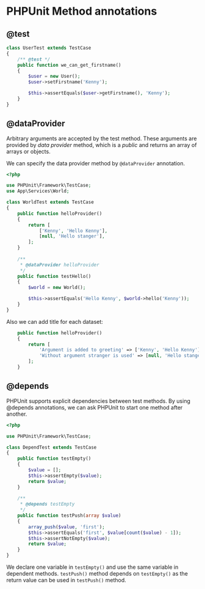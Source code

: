 # PHPUnit Method annotations 

## @test

```php
class UserTest extends TestCase
{
    /** @test */
    public function we_can_get_firstname()
    {
        $user = new User();
        $user->setFirstname('Kenny');

        $this->assertEquals($user->getFirstname(), 'Kenny');
    }
}
```

## @dataProvider

Arbitrary arguments are accepted by the test method. 
These arguments are provided by *data provider* method, 
which is a *public* and returns an array of arrays or objects. 

We can specify the data provider method by `@dataProvider` annotation.

```php
<?php

use PHPUnit\Framework\TestCase;
use App\Services\World;

class WorldTest extends TestCase
{
    public function helloProvider()
    {
        return [
            ['Kenny', 'Hello Kenny'],
            [null, 'Hello stanger'],
        ];
    }
    
    /**
     * @dataProvider helloProvider
     */
    public function testHello()
    {
        $world = new World();

        $this->assertEquals('Hello Kenny', $world->hello('Kenny'));
    }
}
```
Also we can add title for each dataset:

```php
    public function helloProvider()
    {
        return [
            'Argument is added to greeting' => ['Kenny', 'Hello Kenny'],
            'Without argument stranger is used' => [null, 'Hello stanger'],
        ];
    }
```

## @depends

PHPUnit supports explicit dependencies between test methods. By using @depends annotations, we can ask PHPUnit to start one method after another.

```php
<?php

use PHPUnit\Framework\TestCase;

class DependTest extends TestCase
{
    public function testEmpty()
    {
        $value = [];
        $this->assertEmpty($value);
        return $value;
    }
    
    /**
     * @depends testEmpty
     */
    public function testPush(array $value)
    {
        array_push($value, 'first');
        $this->assertEquals('first', $value[count($value) - 1]);
        $this->assertNotEmpty($value);
        return $value;
    }
}
```

We declare one variable in `testEmpty()` and use the same variable in dependent methods. `testPush()` method depends on `testEmpty()` as the return value can be used in `testPush()` method. 
